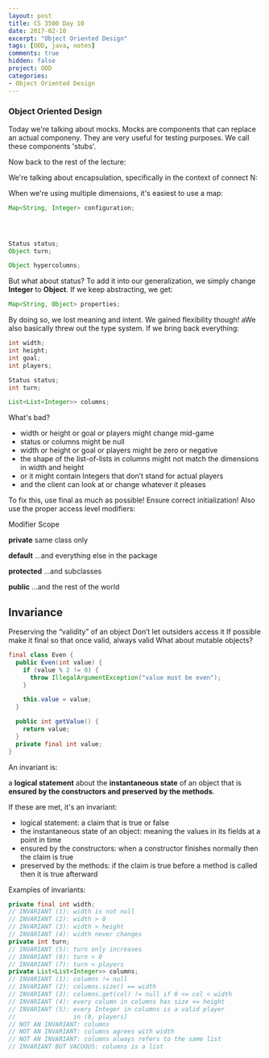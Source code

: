 ```yaml
---
layout: post
title: CS 3500 Day 10
date: 2017-02-10
excerpt: "Object Oriented Design"
tags: [OOD, java, notes]
comments: true
hidden: false
project: OOD
categories:
- Object Oriented Design
---
```


### Object Oriented Design

Today we're talking about mocks. Mocks are components that can replace an actual componeny. They are very useful for testing purposes. We call these components 'stubs'.

Now back to the rest of the lecture: 

We're talking about encapsulation, specifically in the context of connect N:

When we're using multiple dimensions, it's easiest to use a map:

~~~ java
Map<String, Integer> configuration;




Status status;
Object turn;

Object hypercolumns;
~~~

But what about status? To add it into our generalization, we simply change **Integer** to **Object**. If we keep abstracting, we get:

~~~ java
Map<String, Object> properties;
~~~

By doing so, we lost meaning and intent. We gained flexibility though! aWe also basically threw out the type system. If we bring back everything:

~~~ java
int width;
int height;
int goal;
int players;

Status status;
int turn;

List<List<Integer>> columns;
~~~


What's bad?

* width or height or goal or players might change mid-game
* status or columns might be null
* width or height or goal or players might be zero or negative
* the shape of the list-of-lists in columns might not match the dimensions in width and height
* or it might contain Integers that don’t stand for actual players
* and the client can look at or change whatever it pleases


To fix this, use final as much as possible! Ensure correct initialization! Also use the proper access level modifiers:

Modifier	Scope

**private**	same class only

**default**	...and everything else in the package

**protected**	...and subclasses

**public**	...and the rest of the world

## Invariance

Preserving the “validity” of an object
Don’t let outsiders access it
If possible make it final so that once valid, always valid
What about mutable objects?

~~~ java
final class Even {
  public Even(int value) {
    if (value % 2 != 0) {
      throw IllegalArgumentException("value must be even");
    }

    this.value = value;
  }

  public int getValue() {
    return value;
  }
  private final int value;
}
~~~

An invariant is:

a **logical statement** about the **instantaneous state** of an object that is **ensured by the constructors and preserved by the methods**.

If these are met, it's an invariant:

* logical statement: a claim that is true or false
* the instantaneous state of an object: meaning the values in its fields at a point in time
* ensured by the constructors: when a constructor finishes normally then the claim is true
* preserved by the methods: if the claim is true before a method is called then it is true afterward

Examples of invariants:

~~~ java
private final int width;
// INVARIANT (1): width is not null
// INVARIANT (2): width > 0
// INVARIANT (3): width > height
// INVARIANT (4): width never changes
private int turn;
// INVARIANT (5): turn only increases
// INVARIANT (6): turn > 0
// INVARIANT (7): turn < players
private List<List<Integer>> columns;
// INVARIANT (1): columns != null
// INVARIANT (2): columns.size() == width
// INVARIANT (3): columns.get(col) != null if 0 <= col < width
// INVARIANT (4): every column in columns has size <= height
// INVARIANT (5): every Integer in columns is a valid player
//                in (0, players]
// NOT AN INVARIANT: columns
// NOT AN INVARIANT: columns agrees with width
// NOT AN INVARIANT: columns always refers to the same list
// INVARIANT BUT VACUOUS: columns is a list
~~~




	



















